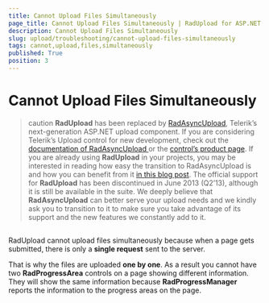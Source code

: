 ```yaml
---
title: Cannot Upload Files Simultaneously
page_title: Cannot Upload Files Simultaneously | RadUpload for ASP.NET AJAX Documentation
description: Cannot Upload Files Simultaneously
slug: upload/troubleshooting/cannot-upload-files-simultaneously
tags: cannot,upload,files,simultaneously
published: True
position: 3
---
```


# Cannot Upload Files Simultaneously



>caution  **RadUpload** has been replaced by [RadAsyncUpload](https://demos.telerik.com/aspnet-ajax/asyncupload/examples/overview/defaultcs.aspx), Telerik’s next-generation ASP.NET upload component. If you are considering Telerik’s Upload control for new development, check out the [documentation of RadAsyncUpload ](https://www.telerik.com/help/aspnet-ajax/asyncupload-overview.html) or the [control’s product page](https://www.telerik.com/products/aspnet-ajax/asyncupload.aspx). If you are already using **RadUpload** in your projects, you may be interested in reading how easy the transition to RadAsyncUpload is and how you can benefit from it [in this blog post](https://blogs.telerik.com/blogs/12-12-05/the-case-of-telerik-s-new-old-asp.net-ajax-upload-control-radasyncupload). The official support for **RadUpload** has been discontinued in June 2013 (Q2’13), although it is still be available in the suite. We deeply believe that **RadAsyncUpload** can better serve your upload needs and we kindly ask you to transition to it to make sure you take advantage of its support and the new features we constantly add to it.
>


## 

RadUpload cannot upload files simultaneously because when a page gets submitted, there is only a **single request** sent to the server.

That is why the files are uploaded **one by one**. As a result you cannot have two **RadProgressArea** controls on a page showing different information. They will show the same information because **RadProgressManager** reports the information to the progress areas on the page.
